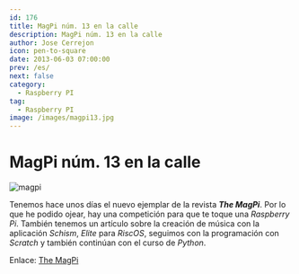 ```yaml
---
id: 176
title: MagPi núm. 13 en la calle
description: MagPi núm. 13 en la calle
author: Jose Cerrejon
icon: pen-to-square
date: 2013-06-03 07:00:00
prev: /es/
next: false
category:
  - Raspberry PI
tag:
  - Raspberry PI
image: /images/magpi13.jpg
---
```


# MagPi núm. 13 en la calle

![magpi](/images/magpi13.jpg)

Tenemos hace unos días el nuevo ejemplar de la revista ***The MagPi***. Por lo que he podido ojear, hay una competición para que te toque una *Raspberry Pi*. También tenemos un artículo sobre la creación de música con la aplicación *Schism*, *Elite* para *RiscOS*, seguimos con la programación con *Scratch* y también continúan con el curso de *Python*. 

Enlace: [The MagPi](http://www.themagpi.com/en/issue/13) 